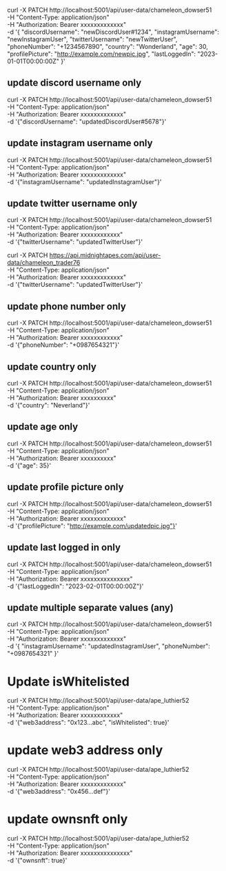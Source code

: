 curl -X PATCH http://localhost:5001/api/user-data/chameleon_dowser51 \
 -H "Content-Type: application/json" \
 -H "Authorization: Bearer xxxxxxxxxxxxx" \
 -d '{
"discordUsername": "newDiscordUser#1234",
"instagramUsername": "newInstagramUser",
"twitterUsername": "newTwitterUser",
"phoneNumber": "+1234567890",
"country": "Wonderland",
"age": 30,
"profilePicture": "http://example.com/newpic.jpg",
"lastLoggedIn": "2023-01-01T00:00:00Z"
}'

## update discord username only

curl -X PATCH http://localhost:5001/api/user-data/chameleon_dowser51 \
 -H "Content-Type: application/json" \
 -H "Authorization: Bearer xxxxxxxxxxxxx" \
 -d '{"discordUsername": "updatedDiscordUser#5678"}'

## update instagram username only

curl -X PATCH http://localhost:5001/api/user-data/chameleon_dowser51 \
 -H "Content-Type: application/json" \
 -H "Authorization: Bearer xxxxxxxxxxxxx" \
 -d '{"instagramUsername": "updatedInstagramUser"}'

## update twitter username only

curl -X PATCH http://localhost:5001/api/user-data/chameleon_dowser51 \
 -H "Content-Type: application/json" \
 -H "Authorization: Bearer xxxxxxxxxxxx" \
 -d '{"twitterUsername": "updatedTwitterUser"}'

 curl -X PATCH https://api.midnightapes.com/api/user-data/chameleon_trader76 \
 -H "Content-Type: application/json" \
 -H "Authorization: Bearer xxxxxxxxxxxxx" \
 -d '{"twitterUsername": "updatedTwitterUser"}'

## update phone number only

curl -X PATCH http://localhost:5001/api/user-data/chameleon_dowser51 \
 -H "Content-Type: application/json" \
 -H "Authorization: Bearer xxxxxxxxxxxx" \
 -d '{"phoneNumber": "+0987654321"}'

## update country only

curl -X PATCH http://localhost:5001/api/user-data/chameleon_dowser51 \
 -H "Content-Type: application/json" \
 -H "Authorization: Bearer xxxxxxxxxx" \
 -d '{"country": "Neverland"}'

## update age only

curl -X PATCH http://localhost:5001/api/user-data/chameleon_dowser51 \
 -H "Content-Type: application/json" \
 -H "Authorization: Bearer xxxxxxxxxx" \
 -d '{"age": 35}'

## update profile picture only

curl -X PATCH http://localhost:5001/api/user-data/chameleon_dowser51 \
 -H "Content-Type: application/json" \
 -H "Authorization: Bearer xxxxxxxxxxxxx" \
 -d '{"profilePicture": "http://example.com/updatedpic.jpg"}'

## update last logged in only

curl -X PATCH http://localhost:5001/api/user-data/chameleon_dowser51 \
 -H "Content-Type: application/json" \
 -H "Authorization: Bearer xxxxxxxxxxxxxxx" \
 -d '{"lastLoggedIn": "2023-02-01T00:00:00Z"}'

## update multiple separate values (any)

curl -X PATCH http://localhost:5001/api/user-data/chameleon_dowser51 \
 -H "Content-Type: application/json" \
 -H "Authorization: Bearer xxxxxxxxxxxxx" \
 -d '{
"instagramUsername": "updatedInstagramUser",
"phoneNumber": "+0987654321"
}'



# Update isWhitelisted 

curl -X PATCH http://localhost:5001/api/user-data/ape_luthier52 \
 -H "Content-Type: application/json" \
 -H "Authorization: Bearer xxxxxxxxxxxx" \
 -d '{"web3address": "0x123...abc", "isWhitelisted": true}'



# update web3 address only 

curl -X PATCH http://localhost:5001/api/user-data/ape_luthier52 \
 -H "Content-Type: application/json" \
 -H "Authorization: Bearer xxxxxxxxxxxxx" \
 -d '{"web3address": "0x456...def"}'



# update ownsnft only

curl -X PATCH http://localhost:5001/api/user-data/ape_luthier52 \
 -H "Content-Type: application/json" \
 -H "Authorization: Bearer xxxxxxxxxxxxxxx" \
 -d '{"ownsnft": true}'
